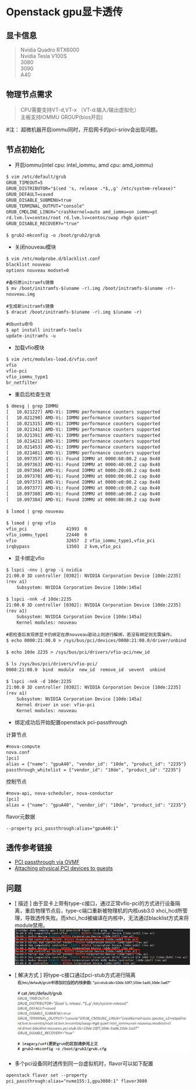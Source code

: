 # Openstack gpu显卡透传
## 显卡信息
> Nvidia Quadro RTX6000  
  Nvidia Tesla V100S  
  3080  
  3090  
  A40
## 物理节点需求
> CPU需要支持VT-d,VT-x （VT-d:输入/输出虚拟化）  
  主板支持IOMMU GROUP(bios开启)

#注： 超微机器开启iommu同时，开启网卡的pci-sriov会出现问题。
## 节点初始化
- 开启iommu(intel cpu: intel_iommu, amd cpu: amd_iommu)
```
$ vim /etc/default/grub
GRUB_TIMEOUT=5
GRUB_DISTRIBUTOR="$(sed 's, release .*$,,g' /etc/system-release)"
GRUB_DEFAULT=saved
GRUB_DISABLE_SUBMENU=true
GRUB_TERMINAL_OUTPUT="console"
GRUB_CMDLINE_LINUX="crashkernel=auto amd_iommu=on iommu=pt rd.lvm.lv=centos/root rd.lvm.lv=centos/swap rhgb quiet"
GRUB_DISABLE_RECOVERY="true"

$ grub2-mkconfig -o /boot/grub2/grub
```
- 关闭nouveau模块
```
$ vim /etc/modprobe.d/blacklist.conf
blacklist nouveau
options nouveau modset=0

#备份原initramfs镜像
$ mv /boot/initramfs-$(uname -r).img /boot/initramfs-$(uname -r)-nouveau.img

#生成新initramfs镜像
$ dracut /boot/initramfs-$(uname -r).img $(uname -r)

#Ubuntu命令
$ apt install initramfs-tools
update-initramfs -u
```
- 加载vfio模块
```
$ vim /etc/modules-load.d/vfio.conf
vfio
vfio-pci
vfio_iommu_type1
br_netfilter
```
- 重启后检查生效
```
$ dmesg | grep IOMMU
[   10.021227] AMD-Vi: IOMMU performance counters supported
[   10.021290] AMD-Vi: IOMMU performance counters supported
[   10.021315] AMD-Vi: IOMMU performance counters supported
[   10.021341] AMD-Vi: IOMMU performance counters supported
[   10.021391] AMD-Vi: IOMMU performance counters supported
[   10.021421] AMD-Vi: IOMMU performance counters supported
[   10.021453] AMD-Vi: IOMMU performance counters supported
[   10.021481] AMD-Vi: IOMMU performance counters supported
[   10.097357] AMD-Vi: Found IOMMU at 0000:60:00.2 cap 0x40
[   10.097363] AMD-Vi: Found IOMMU at 0000:40:00.2 cap 0x40
[   10.097366] AMD-Vi: Found IOMMU at 0000:20:00.2 cap 0x40
[   10.097370] AMD-Vi: Found IOMMU at 0000:00:00.2 cap 0x40
[   10.097373] AMD-Vi: Found IOMMU at 0000:e0:00.2 cap 0x40
[   10.097377] AMD-Vi: Found IOMMU at 0000:c0:00.2 cap 0x40
[   10.097380] AMD-Vi: Found IOMMU at 0000:a0:00.2 cap 0x40
[   10.097384] AMD-Vi: Found IOMMU at 0000:80:00.2 cap 0x40

$ lsmod | grep nouveau

$ lsmod | grep vfio
vfio_pci               41993  0
vfio_iommu_type1       22440  0
vfio                   32657  2 vfio_iommu_type1,vfio_pci
irqbypass              13503  2 kvm,vfio_pci
```
- 显卡绑定vfio
```
$ lspci -nnv | grep -i nvidia
21:00.0 3D controller [0302]: NVIDIA Corporation Device [10de:2235] (rev a1)
	Subsystem: NVIDIA Corporation Device [10de:145a]

$ lspci -nnk -d 10de:2235
21:00.0 3D controller [0302]: NVIDIA Corporation Device [10de:2235] (rev a1)
	Subsystem: NVIDIA Corporation Device [10de:145a]
	Kernel modules: nouveau

#若检查后发现原显卡仍绑定在原nouveau驱动上则进行解绑，若没有绑定则无需操作。
$ echo 0000:21:00.0 > /sys/bus/pci/devices/0000:21:00.0/driver/unbind

$ echo 10de 2235 > /sys/bus/pci/drivers/vfio-pci/new_id

$ ls /sys/bus/pci/drivers/vfio-pci/
0000:21:00.0  bind  module  new_id  remove_id  uevent  unbind

$ lspci -nnk -d 10de:2235
21:00.0 3D controller [0302]: NVIDIA Corporation Device [10de:2235] (rev a1)
	Subsystem: NVIDIA Corporation Device [10de:145a]
	Kernel driver in use: vfio-pci
	Kernel modules: nouveau
```

- 绑定成功后开始配置openstack pci-passthrough

计算节点
```
#nova-compute
nova.conf
[pci]
alias = {"name": "gpuA40", "vendor_id": "10de", "product_id": "2235"}
passthrough_whitelist = {"vendor_id": "10de", "product_id": "2235"}
```
控制节点
```
#nova-api, nova-scheduler, nova-conductor
[pci]
alias = {"name": "gpuA40", "vendor_id": "10de", "product_id": "2235"}
```
flavor元数据
```
--property pci_passthrough:alias="gpuA40:1"
```
## 透传参考链接
- [PCI passthrough via OVMF](https://wiki.archlinux.org/index.php/PCI_passthrough_via_OVMF_(%E7%AE%80%E4%BD%93%E4%B8%AD%E6%96%87)#%E5%8F%A6%E8%AF%B7%E5%8F%82%E9%98%85)  
- [Attaching physical PCI devices to guests](https://docs.openstack.org/nova/pike/admin/pci-passthrough.html)
## 问题
- [ 描述 ] 由于显卡上带有type-c接口，通过正常vfio-pci的方式进行设备隔离，重启物理节点后，type-c端口重新被物理机的内核usb3.0 xhci_hcd所管理，导致透传失败。而xhci_hcd被编译在内核中，无法通过blacklist方式来将module禁用。  
![type-c.png](https://github.com/Riverdd/picture/blob/master/type-c.png?raw=true)

- [ 解决方式 ] 将type-c接口通过pci-stub方式进行隔离  
![pci-stub.png](https://github.com/Riverdd/picture/blob/master/pci-stub.png)

- 多个pci设备同时透传到同一台虚拟机时，flavor可以如下配置
```
openstack flavor set --property pci_passthrough:alias="nvme155:1,gpu3080:1" flavor3080
```
